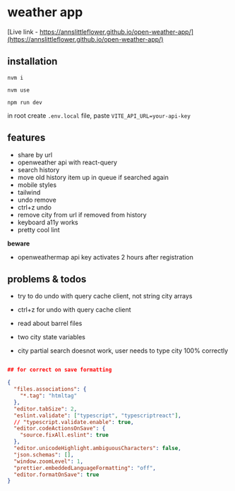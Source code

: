 # weather app

[Live link - https://annslittleflower.github.io/open-weather-app/](https://annslittleflower.github.io/open-weather-app/)

## installation

`nvm i`

`nvm use`

`npm run dev`

in root create `.env.local` file, paste `VITE_API_URL=your-api-key`

## features

- share by url
- openweather api with react-query
- search history
- move old history item up in queue if searched again
- mobile styles
- tailwind
- undo remove
- ctrl+z undo
- remove city from url if removed from history
- keyboard a11y works
- pretty cool lint

**beware**

- openweathermap api key activates 2 hours after registration

## problems & todos

- try to do undo with query cache client, not string city arrays
- ctrl+z for undo with query cache client
- read about barrel files

- two city state variables
- city partial search doesnot work, user needs to type city 100% correctly

```json

## for correct on save formatting

{
  "files.associations": {
    "*.tag": "htmltag"
  },
  "editor.tabSize": 2,
  "eslint.validate": ["typescript", "typescriptreact"],
  // "typescript.validate.enable": true,
  "editor.codeActionsOnSave": {
    "source.fixAll.eslint": true
  },
  "editor.unicodeHighlight.ambiguousCharacters": false,
  "json.schemas": [],
  "window.zoomLevel": 1,
  "prettier.embeddedLanguageFormatting": "off",
  "editor.formatOnSave": true
}



```
